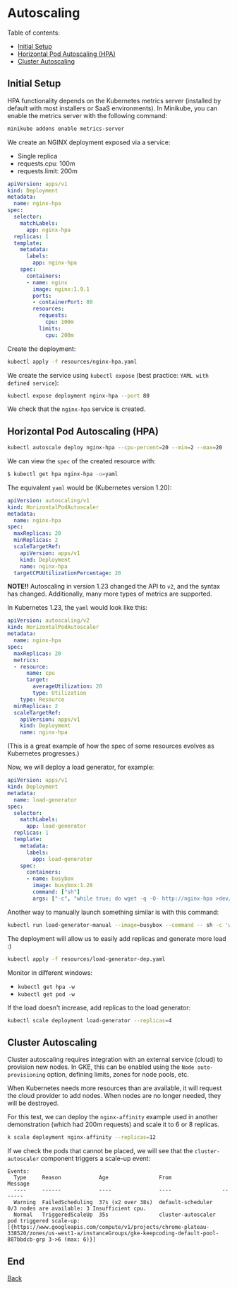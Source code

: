 <a name="autoscaling"></a>
# Autoscaling

Table of contents:

- [Initial Setup](#start)
- [Horizontal Pod Autoscaling (HPA)](#hpa)
- [Cluster Autoscaling](#cluster)

<a name="start"></a>
## Initial Setup

HPA functionality depends on the Kubernetes metrics server (installed by default with most installers or SaaS environments). In Minikube, you can enable the metrics server with the following command:

```bash
minikube addons enable metrics-server
```

We create an NGINX deployment exposed via a service:
- Single replica
- requests.cpu: 100m
- requests.limit: 200m

```yaml
apiVersion: apps/v1
kind: Deployment
metadata:
  name: nginx-hpa
spec:
  selector:
    matchLabels:
      app: nginx-hpa
  replicas: 1
  template:
    metadata:
      labels:
        app: nginx-hpa
    spec:
      containers:
      - name: nginx
        image: nginx:1.9.1
        ports:
        - containerPort: 80
        resources:
          requests:
            cpu: 100m
          limits:
            cpu: 200m
```

Create the deployment:

```bash
kubectl apply -f resources/nginx-hpa.yaml
```

We create the service using `kubectl expose` (best practice: `YAML with defined service`):
```bash
kubectl expose deployment nginx-hpa --port 80
```

We check that the `nginx-hpa` service is created.

<a name="hpa"></a>
## Horizontal Pod Autoscaling (HPA)

```bash
kubectl autoscale deploy nginx-hpa --cpu-percent=20 --min=2 --max=20
```

We can view the `spec` of the created resource with:

```bash
$ kubectl get hpa nginx-hpa -o=yaml
```

The equivalent `yaml` would be (Kubernetes version 1.20):

```yaml
apiVersion: autoscaling/v1
kind: HorizontalPodAutoscaler
metadata:
  name: nginx-hpa
spec:
  maxReplicas: 20
  minReplicas: 2
  scaleTargetRef:
    apiVersion: apps/v1
    kind: Deployment
    name: nginx-hpa
  targetCPUUtilizationPercentage: 20
```

__NOTE!!__ Autoscaling in version 1.23 changed the API to `v2`, and the syntax has changed. Additionally, many more types of metrics are supported.

In Kubernetes 1.23, the `yaml` would look like this:

```yaml
apiVersion: autoscaling/v2
kind: HorizontalPodAutoscaler
metadata:
  name: nginx-hpa
spec:
  maxReplicas: 20
  metrics:
  - resource:
      name: cpu
      target:
        averageUtilization: 20
        type: Utilization
    type: Resource
  minReplicas: 2
  scaleTargetRef:
    apiVersion: apps/v1
    kind: Deployment
    name: nginx-hpa
```

(This is a great example of how the spec of some resources evolves as Kubernetes progresses.)

Now, we will deploy a load generator, for example:

```yaml
apiVersion: apps/v1
kind: Deployment
metadata:
  name: load-generator
spec:
  selector:
    matchLabels:
      app: load-generator
  replicas: 1
  template:
    metadata:
      labels:
        app: load-generator
    spec:
      containers:
      - name: busybox
        image: busybox:1.28
        command: ["sh"]
        args: ["-c", "while true; do wget -q -O- http://nginx-hpa >dev/null 2>&1; done"]
```

Another way to manually launch something similar is with this command:

```bash
kubectl run load-generator-manual --image=busybox --command -- sh -c 'while true; do wget -q -O- http://nginx-hpa >dev/null 2>&1; done'
```

The deployment will allow us to easily add replicas and generate more load :)

```bash
kubectl apply -f resources/load-generator-dep.yaml
```

Monitor in different windows:
- `kubectl get hpa -w`
- `kubectl get pod -w`

If the load doesn't increase, add replicas to the load generator:

```bash
kubectl scale deployment load-generator --replicas=4
```

<a name="cluster"></a>
## Cluster Autoscaling

Cluster autoscaling requires integration with an external service (cloud) to provision new nodes. In GKE, this can be enabled using the `Node auto-provisioning` option, defining limits, zones for node pools, etc.

When Kubernetes needs more resources than are available, it will request the cloud provider to add nodes. When nodes are no longer needed, they will be destroyed.

For this test, we can deploy the `nginx-affinity` example used in another demonstration (which had 200m requests) and scale it to 6 or 8 replicas.

```bash
k scale deployment nginx-affinity --replicas=12
```

If we check the pods that cannot be placed, we will see that the `cluster-autoscaler` component triggers a scale-up event:

```console
Events:
  Type     Reason            Age                From                Message
  ----     ------            ----               ----                -------
  Warning  FailedScheduling  37s (x2 over 38s)  default-scheduler   0/3 nodes are available: 3 Insufficient cpu.
  Normal   TriggeredScaleUp  35s                cluster-autoscaler  pod triggered scale-up: [{https://www.googleapis.com/compute/v1/projects/chrome-plateau-338520/zones/us-west1-a/instanceGroups/gke-keepcoding-default-pool-887bbdcb-grp 3->6 (max: 6)}]
```

## End
[Back](./README.md)
